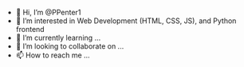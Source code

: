 - 👋 Hi, I’m @PPenter1
- 👀 I’m interested in Web Development (HTML, CSS, JS), and Python frontend
- 🌱 I’m currently learning ...
- 💞️ I’m looking to collaborate on ...
- 📫 How to reach me ...

<!---
PPenter1/PPenter1 is a ✨ special ✨ repository because its `README.md` (this file) appears on your GitHub profile.
You can click the Preview link to take a look at your changes.
--->
